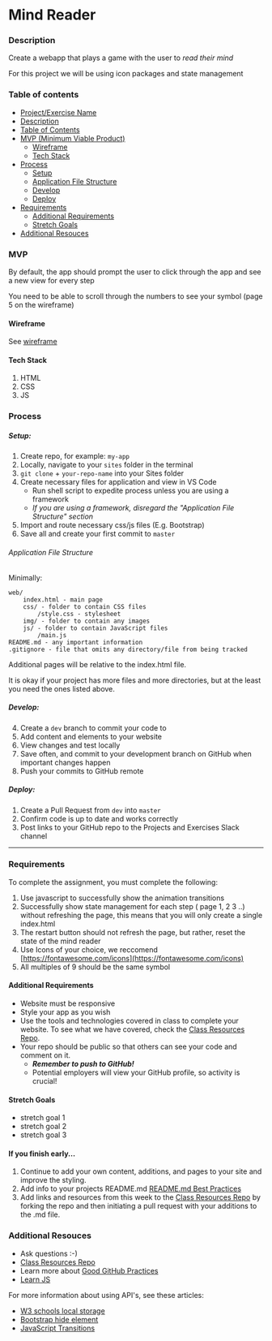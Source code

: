 # Mind Reader

### Description

Create a webapp that plays a game with the user to _read their mind_

For this project we will be using icon packages and state management

### Table of contents

<!--ts-->

- [Project/Exercise Name](#Mind-Reader)
- [Description](#Description)
- [Table of Contents](#table-of-contents)
- [MVP (Minimum Viable Product)](#MVP)
  - [Wireframe](#Wireframe)
  - [Tech Stack](#Tech-Stack)
- [Process](#process)
  - [Setup](#Setup)
  - [Application File Structure](#Application-File-Structure)
  - [Develop](#Develop)
  - [Deploy](#Deploy)
- [Requirements](#Requirements)
  - [Additional Requirements](#Additional-Requirements)
  - [Stretch Goals](#Stretch-Goals)
- [Additional Resouces](#Additional-Resouces)
  <!--te-->

### MVP

By default, the app should prompt the user to click through the app and see a new view for every step

You need to be able to scroll through the numbers to see your symbol (page 5 on the wireframe)

#### Wireframe

See [wireframe](https://xd.adobe.com/view/d4197d89-2c18-4e0e-5a01-c4ad9240fbc2-a228/)

#### Tech Stack

1. HTML
2. CSS
3. JS

### Process

##### Setup:

1. Create repo, for example: `my-app`
2. Locally, navigate to your `sites` folder in the terminal
3. `git clone` + `your-repo-name` into your Sites folder
4. Create necessary files for application and view in VS Code
   - Run shell script to expedite process unless you are using a framework
   - _If you are using a framework, disregard the "Application File Structure" section_
5. Import and route necessary css/js files (E.g. Bootstrap)
6. Save all and create your first commit to `master`

###### Application File Structure

Minimally:

```
web/
    index.html - main page
    css/ - folder to contain CSS files
        /style.css - stylesheet
    img/ - folder to contain any images
    js/ - folder to contain JavaScript files
        /main.js
README.md - any important information
.gitignore - file that omits any directory/file from being tracked
```

Additional pages will be relative to the index.html file.

It is okay if your project has more files and more directories, but at the least you need the ones listed above.

##### Develop:

4. Create a `dev` branch to commit your code to
1. Add content and elements to your website
1. View changes and test locally
1. Save often, and commit to your development branch on GitHub when important changes happen
1. Push your commits to GitHub remote

##### Deploy:

1. Create a Pull Request from `dev` into `master`
2. Confirm code is up to date and works correctly
3. Post links to your GitHub repo to the Projects and Exercises Slack channel

---

### Requirements

To complete the assignment, you must complete the following:

1. Use javascript to successfully show the animation transitions
2. Successfully show state management for each step ( page 1, 2 3 ..) without refreshing the page, this means that you will only create a single index.html
3. The restart button should not refresh the page, but rather, reset the state of the mind reader
4. Use Icons of your choice, we reccomend [https://fontawesome.com/icons](https://fontawesome.com/icons)
5. All multiples of 9 should be the same symbol


#### Additional Requirements

- Website must be responsive
- Style your app as you wish
- Use the tools and technologies covered in class to complete your website. To see what we have covered, check the [Class Resources Repo](https://github.com/bootcamp-students/Resources).
- Your repo should be public so that others can see your code and comment on it.
  - _**Remember to push to GitHub!**_
  - Potential employers will view your GitHub profile, so activity is crucial!

#### Stretch Goals

- stretch goal 1
- stretch goal 2
- stretch goal 3

#### If you finish early...

1. Continue to add your own content, additions, and pages to your site and improve the styling.
2. Add info to your projects README.md [README.md Best Practices](https://gist.github.com/PurpleBooth/109311bb0361f32d87a2)
3. Add links and resources from this week to the [Class Resources Repo](https://github.com/bootcamp-students/Resources) by forking the repo and then initiating a pull request with your additions to the .md file.

### Additional Resouces

- Ask questions :-)
- [Class Resources Repo](https://github.com/bootcamp-students/Resources)
- Learn more about [Good GitHub Practices](https://guides.github.com)
- [Learn JS](https://www.w3schools.com/js/)
<!-- - []() -->

For more information about using API's, see these articles:

- [W3 schools local storage](https://www.w3schools.com/html/html5_webstorage.asp)
- [Bootstrap hide element](https://getbootstrap.com/docs/4.0/utilities/display/#hiding-elements)
- [JavaScript Transitions](https://css-tricks.com/controlling-css-animations-transitions-javascript/)
